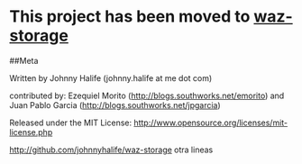 # This project has been moved to [waz-storage](http://github.com/johnnyhalife/waz-storage)

##Meta

Written by Johnny Halife (johnny.halife at me dot com)

contributed by: Ezequiel Morito (http://blogs.southworks.net/emorito) 
and Juan Pablo Garcia (http://blogs.southworks.net/jpgarcia)

Released under the MIT License: http://www.opensource.org/licenses/mit-license.php

http://github.com/johnnyhalife/waz-storage
otra lineas